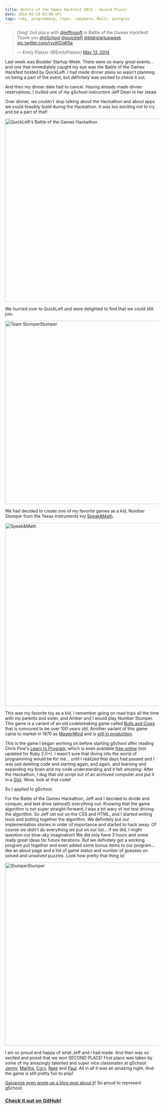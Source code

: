 ```yaml
---
title: Battle of the Games Hackfest 2014 - Second Place!
date: 2014-05-19 03:00 UTC
tags: ruby, programming, rspec, capybara, Rails, postgres
---
```


<blockquote class="twitter-tweet" lang="en"><p>Omg! 2nd place with <a href="https://twitter.com/jeffrosoft">@jeffrosoft</a> in Battle of the Games Hackfest! Thank you <a href="https://twitter.com/gSchool">@gSchool</a> <a href="https://twitter.com/quickleft">@quickleft</a> <a href="https://twitter.com/bldrstartupweek">@bldrstartupweek</a> <a href="http://t.co/ryuKjDqK5e">pic.twitter.com/ryuKjDqK5e</a></p>&mdash; Emily Platzer (@EmilyPlatzer) <a href="https://twitter.com/EmilyPlatzer/statuses/466083291574321152">May 13, 2014</a></blockquote>
<script async src="//platform.twitter.com/widgets.js" charset="utf-8"></script>

Last week was Boulder Startup Week. There were so many great events... and one that immediately caught my eye was the Battle of the Games Hackfest hosted by QuickLeft. I had made dinner plans so wasn't planning on being a part of the event, but definitely was excited to check it out.

And then my dinner date had to cancel. Having already made dinner reservations, I invited one of my gSchool instructors Jeff Dean in her stead.

Over dinner, we couldn't stop talking about the Hackathon and about apps we could feasibly build during the Hackathon. It was too exciting not to try and be a part of that!

[<img src="https://farm6.staticflickr.com/5529/13987975699_8e76da1352.jpg" alt="QuickLeft's Battle of the Games Hackathon" width="600em">](https://flic.kr/p/nj52QP)

We hurried over to QuickLeft and were delighted to find that we could still join. 

[<img src="http://static.squarespace.com/static/53309fa5e4b074b4d261c908/53739739e4b095f55e70c3be/537397a3e4b060b2a3d09529/1400084877830/Battle%20of%20the%20Games%20Hackfest%20_3.jpg" alt="Team StumperStumper" width="600em">](https://flic.kr/p/nAyTPE)

We had decided to create one of my favorite games as a kid, Number Stumper from the Texas Instruments toy [Speak\&Math](http://smithsonianchips.si.edu/texas/ref434.htm).

[<img src="http://vintage-synthesizer.com/wp-content/uploads/2013/06/Texas-Instruments-Speak-Math-Circuit-Bending.jpg" alt="Speak&Math" width="600em">](http://vintage-synthesizer.com/wp-content/uploads/2013/06/Texas-Instruments-Speak-Math-Circuit-Bending.jpg)

This was my favorite toy as a kid. I remember going on road trips all the time with my parents and sister, and Amber and I would play Number Stumper. This game is a variant of an old codebreaking game called [Bulls and Cows](http://en.wikipedia.org/wiki/Bulls_and_cows) that is rumoured to be over 100 years old. Another variant of this game came to market in 1970 as [MasterMind](http://en.wikipedia.org/wiki/Mastermind_(board_game)) and is [still in production](http://www.amazon.com/Pressman-Toy-3018-06B-Mastermind/dp/B00000DMBF).

This is the game I began working on before starting gSchool after reading Chris Pine's [Learn to Program](http://www.amazon.com/Program-Second-Edition-Facets-Series/dp/1934356360/ref=sr_1_1?ie=UTF8&qid=1395634556&sr=8-1&keywords=learn+to+program), which is even available [free online](https://pine.fm/LearnToProgram/) (not updated for Ruby 2.0+). I wasn't sure that diving into the world of programming would be for me... until I realized that days had passed and I was just deleting code and starting again, and again, and learning and expanding my brain and my code understanding and it felt *amazing*. After the Hackathon, I dug that old script out of an archived computer and put it in a [Gist](https://gist.github.com/craftninja/b5d82084bb79ca428c95). Wow, look at that code!

<script src="https://gist.github.com/craftninja/b5d82084bb79ca428c95.js"></script>

So I applied to gSchool.

For the Battle of the Games Hackathon, Jeff and I decided to divide and conquer, and test drive (almost!) everything out. Knowing that the game algorithm is not super straight-forward, I was a bit wary of *not* test driving the algorithm. So Jeff set out on the CSS and HTML, and I started writing tests and putting together the algorithm. We definitely put our implementation stories in order of importance and started to hack away. Of course we didn't do everything we put on our list... if we did, I might question our blue-sky imagination! We did only have 3 hours and some really great ideas for future iterations. But we definitely got a working program put together and even added some bonus items to our program... like an about page and a list of game status and number of guesses on solved and unsolved puzzles. Look how pretty that thing is!

[<img src="/images/20140519_stumperstumper/stumper_stumper.png" alt="StumperStumper" width="600em">](http://stumper-stumper.herokuapp.com/)

I am so proud and happy of what Jeff and I had made. And then was so excited and proud that we won SECOND PLACE! First place was taken by some of my amazingly talented and super nice classmates at gSchool: [Jenny](http://jennydevelops.it/), [Martha](http://marthaberner.com/), [Cory](http://www.bluevajra.com/), [Nate](http://www.nathanaelburt.me/) and [Paul](http://www.paulwenig.com/). All in all it was an amazing night. And the game is still pretty fun to play!

[Galvanize even wrote up a blog post about it](http://www.galvanize.it/blog/2014/5/14/gschool-students-dominate-boulder-startup-week-hackfest)! So proud to represent gSchool.

### [Check it out on GitHub!](https://github.com/craftninja/stumper_stumper)
